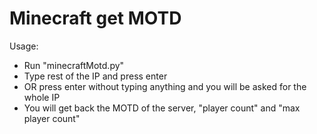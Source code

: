 # Minecraft get MOTD

<p>Usage:</p>

<ul>
	<li>Run &quot;minecraftMotd.py&quot;</li>
	<li>Type rest of the IP and press enter</li>
	<li>OR press enter without typing anything and you will be asked for the whole IP</li>
	<li>You will get back the MOTD of the server, &quot;player count&quot; and &quot;max player count&quot;</li>
</ul>
